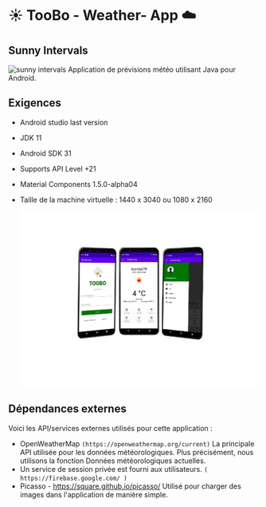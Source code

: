 # :sunny: TooBo - Weather- App :cloud:
## Sunny Intervals
![sunny intervals](https://raw.github.com/tomkp/weather-icons/master/png/sunny%20intervals.png)
Application de prévisions météo utilisant Java pour Android.


## Exigences

* Android studio last version
* JDK 11
* Android SDK 31
* Supports API Level +21
* Material Components 1.5.0-alpha04
* Taille de la machine virtuelle : 1440 x 3040 ou 1080 x 2160

	![alt text](./image/Weather-App.png)

## Dépendances externes

Voici les API/services externes utilisés pour cette application :
* OpenWeatherMap `(https://openweathermap.org/current)` La principale API utilisée pour les données météorologiques.
Plus précisément, nous utilisons la fonction Données météorologiques actuelles. 
* Un service de session privée est fourni aux utilisateurs. `( https://firebase.google.com/ )`
* Picasso - https://square.github.io/picasso/ Utilisé pour charger des images dans l'application de manière simple.

